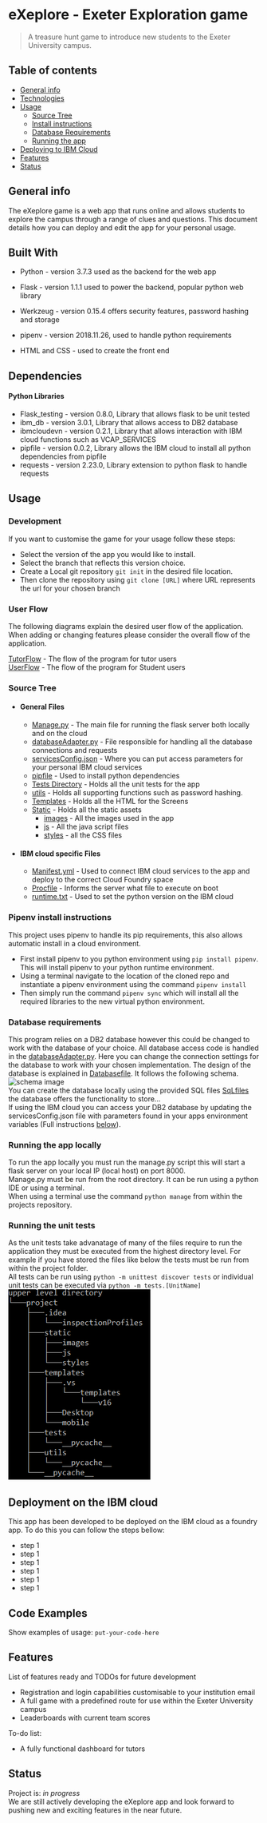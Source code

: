 # eXeplore - Exeter Exploration game
> A treasure hunt game to introduce new students to the Exeter University campus.

## Table of contents
* [General info](#general-info)
* [Technologies](#built-with)
* [Usage](#usage)
    * [Source Tree](#source-tree)
    * [Install instructions](#pipenv-install-instructions)
    * [Database Requirements](#database-requirements)
    * [Running the app](#running-the-app-locally)
* [Deploying to IBM Cloud](#deployment-on-the-ibm-cloud)
* [Features](#features)
* [Status](#usage)

## General info
The eXeplore game is a web app that runs online and allows students to explore the campus through a range of clues and questions. 
This document details how you can deploy and edit the app for your personal usage.

## Built With
* Python - version 3.7.3 used as the backend for the web app
* Flask - version 1.1.1 used to power the backend, popular python web library
* Werkzeug - version 0.15.4 offers security features, password hashing and storage
* pipenv - version  2018.11.26, used to handle python requirements

* HTML and CSS - used to create the front end
## Dependencies 
#### Python Libraries
* Flask_testing - version 0.8.0, Library that allows flask to be unit tested
* ibm_db - version 3.0.1, Library that allows access to DB2 database
* ibmcloudevn - version 0.2.1, Library that allows interaction with IBM cloud functions such as VCAP_SERVICES
* pipfile - version 0.0.2, Library allows the IBM cloud to install all python dependencies from pipfile
* requests - version 2.23.0, Library extension to python flask to handle requests

## Usage
### Development
If you want to customise the game for your usage follow these steps:
* Select the version of the app you would like to install.
* Select the branch that reflects this version choice.
* Create a Local git repository `git init` in the desired file location.
* Then clone the repository using `git clone [URL]` where URL represents the url for your chosen branch

### User Flow
The following diagrams explain the desired user flow of the application. When adding or changing features please consider the overall flow
of the application.

[TutorFlow](Images/Demo/GamekeeperSolutionFlow.jpg) - The flow of the program for tutor users <br>
[UserFlow](Images/Demo/StudentSolutionFlow.jpg) - The flow of the program for Student users<br>

### Source Tree
* #### General Files
    * [Manage.py](manage.py) - The main file for running the flask server both locally and on the cloud
    * [databaseAdapter.py](databaseAdapter.py) - File responsible for handling all the database connections and requests
    * [servicesConfig.json](servicesConfig.json) - Where you can put access parameters for your personal IBM cloud services
    * [pipfile](Pipfile) - Used to install python dependencies
    * [Tests Directory](tests) - Holds all the unit tests for the app
    * [utils](utils) - Holds all supporting functions such as password hashing.
    * [Templates](templates) - Holds all the HTML for the Screens
    * [Static](static) - Holds all the static assets
        *    [images](images) - All the images used in the app
        * [js](js) - All the java script files
        * [styles](styles) - all the CSS files
* #### IBM cloud specific Files
    * [Manifest.yml](manifest.yml) - Used to connect IBM cloud services to the app and deploy to the correct Cloud Foundry space
    * [Procfile](Procfile) - Informs the server what file to execute on boot
    * [runtime.txt](runtime.txt) - Used to set the python version on the IBM cloud



### Pipenv install instructions
This project uses pipenv to handle its pip requirements, this also allows automatic install in a cloud environment.<br/>
* First install pipenv to you python environment using `pip install pipenv`. This will install pipenv to your python runtime environment.
* Using a terminal navigate to the location of the cloned repo and instantiate a pipenv environment using the command `pipenv install`
* Then simply run the command `pipenv sync` which will install all the required libraries to the new virtual python environment.

### Database requirements
This program relies on a DB2 database however this could be changed to work with the database of your choice. All database access code is handled in
the [databaseAdapter.py](databaseAdapter.py). Here you can change the connection settings for the database to work with your chosen implementation.
The design of the database is explained in [Databasefile](databaseFile).
It follows the following schema.<br>
![schema image](imageurl)<br>
You can create the database locally using the provided SQL files [SqLfiles](linktofiles)<br>
the database offers the functionality to store... <br>
If using the IBM cloud you can access your DB2 database by updating the servicesConfig.json file with parameters found in your apps 
environment variables (Full instructions [below](#deployment-on-the-ibm-cloud)).

### Running the app locally
To run the app locally you must run the manage.py script this will start a flask server on your local IP (local host) on port 8000.<br>
Manage.py must be run from the root directory. It can be run using a python IDE or using a terminal. <br>
When using a terminal use the command `python manage` from within the projects repository.

### Running the unit tests
As the unit tests take advanatage of many of the files require to run the application they must be executed from the highest directory level.
For example if you have stored the files like below the tests must be run from within the project folder. <br>All tests can be run using
`python -m unittest discover tests` or individual unit tests can be executed via `python -m tests.[UnitName]`<br>
![Tree File Structure](Images/Demo/tree_structure.png)<br>


## Deployment on the IBM cloud
This app has been developed to be deployed on the IBM cloud as a foundry app. To do this you can follow the steps bellow:
* step 1
* step 1
* step 1
* step 1
* step 1
* step 1




## Code Examples
Show examples of usage:
`put-your-code-here`

## Features
List of features ready and TODOs for future development
* Registration and login capabilities customisable to your institution email
* A full game with a predefined route for use within the Exeter University campus
* Leaderboards with current team scores 

To-do list:
* A fully functional dashboard for tutors

## Status
Project is: _in progress_ <br>
We are still actively developing the eXeplore app and look forward to pushing new and exciting features in the near future. 
